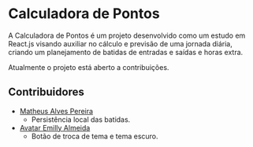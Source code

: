 # Calculadora de Pontos

A Calculadora de Pontos é um projeto desenvolvido como um estudo em React.js visando auxiliar no cálculo e previsão de uma jornada diária, criando um planejamento de batidas de entradas e saídas e horas extra.

Atualmente o projeto está aberto a contribuições.

## Contribuidores

- [Matheus Alves Pereira](https://github.com/matheus-alpe)
  - Persistência local das batidas.
- [Avatar Emilly Almeida](https://github.com/Emillyalmeida)
  - Botão de troca de tema e tema escuro.
